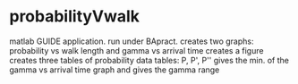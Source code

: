 # probabilityVwalk
matlab GUIDE application. 
run under BApract.
creates two graphs: probability vs walk length and gamma vs arrival time 
creates a figure
creates three tables of probability data tables: P, P', P''
gives the min. of the gamma vs arrival time graph and gives the gamma range
